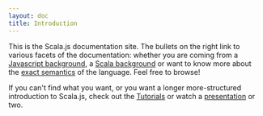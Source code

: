 ```yaml
---
layout: doc
title: Introduction
---
```


This is the Scala.js documentation site. The bullets on the right link to various facets of the documentation: whether you are coming from a [Javascript background](sjs_for_js/index.html), a [Scala background](scalajs_for_scaladevs.html) or want to know more about the [exact semantics](semantics.html) of the language. Feel free to browse!

If you can't find what you want, or you want a longer more-structured introduction to Scala.js, check out the [Tutorials](../tutorial/index.html) or watch a [presentation](../community/presentations.html) or two.
